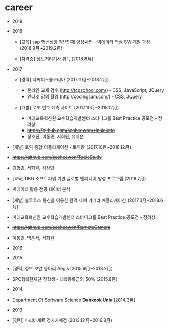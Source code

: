 # career

+ 2019
   
   
+ 2018

   + [교육] sap 혁신성장 청년인재 양성사업 - 빅데이터 핵심 SW 개발 과정 (2018.9月~2019.2月)   
   
   + [자격증] 정보처리기사 취득 (2018.8月)  
   
+ 2017

   + [경력] 티씨피스쿨코리아 (2017.11月~2018.2月)  
      + 온라인 교재 검수 (http://tcpschool.com/) - CSS, JavaScript, JQuery 
      + 인터넷 강의 촬영 (http://codingsam.com/) - CSS, JQuery 
  
   + [개발] 로또 번호 예측 사이트 (2017.10月~2018.12月)  
      + 미래교육혁신원 교수학습개발센터 스터디그룹 Best Practice 공모전 - 장려상 
      + ~~https://github.com/seoheewon/zinnielotto~~
      + 장호진, 이동민, 서희원, 유지은
  
 + [개발] 토익 종합 어플리케이션 - 토익왕 (2017.10月~2018.12月)
  + ~~https://github.com/seoheewon/ToeicStudy~~
  + 김형민, 서희원, 김상민
 + [교육] DKU 소프트파워 기반 글로벌 엔지니어 양성 프로그램 (2018.7月)
  + 빅데이터 활용 전공 데이터 분석
 + [개발] 블루투스 통신을 이용한 원격 제어 카메라 애플리케이션 (2017.3月~2018.6月)
  + 미래교육혁신원 교수학습개발센터 스터디그룹 Best Practice 공모전 - 장려상 
  + ~~https://github.com/seoheewon/RemoteCamera~~
  + 이동민, 백은서, 서희원
+ 2016

+ 2015
 + [경력] 정보 보안 동아리 Aegis (2015.9月~2018.2月)
 + SPC행복한재단 장학생 - 대학등록금의 50% (2015.8月)
+ 2014
 + Department Of Software Science **Dankook Univ** (2014.3月)
+ 2013
 
 + [경력] 파리바게트 정자카페점 (2013.12月~2016.8月)

